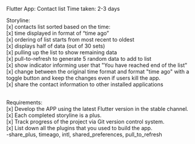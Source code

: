 Flutter App: Contact list
Time taken: 2-3 days

Storyline: <br/>
[x] contacts list sorted based on the time: <br/>
    [x] time displayed in format of “time ago” <br/>
    [x] ordering of list starts from most recent to oldest <br/>
[x] displays half of data (out of 30 sets) <br/>
    [x] pulling up the list to show remaining data <br/>
[x] pull-to-refresh to generate 5 random data to add to list <br/>
[x] show indicator informing user that "You have reached end of the list" <br/>
[x] change between the original time format and format "time ago" with a toggle button and keep the changes even if users kill the app. <br/>
[x] share the contact information to other installed applications <br/> <br/>

Requirements: <br/>
[x] Develop the APP using the latest Flutter version in the stable channel.  <br/>
[x] Each completed storyline is a plus.  <br/>
[x] Track progress of the project via Git version control system. <br/>
[x] List down all the plugins that you used to build the app. <br/>
-share_plus, timeago, intl, shared_preferences, pull_to_refresh